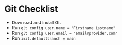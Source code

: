 # Git Checklist
- Download and install Git 
- Run `git config user.name = "Firstname Lastname"`
- Run `git config user.email = "email@provider.com"`
- Run `init.defaultbranch = main`